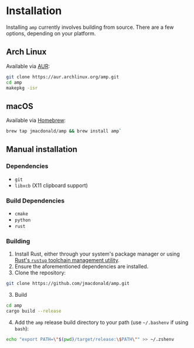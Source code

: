 # Installation

Installing `amp` currently involves building from source. There are a few options, depending on your platform.

## Arch Linux

Available via [AUR](https://aur.archlinux.org/packages/amp):

```bash
git clone https://aur.archlinux.org/amp.git
cd amp
makepkg -isr
```

## macOS

Available via [Homebrew](https://brew.sh):

```bash
brew tap jmacdonald/amp && brew install amp`
```

## Manual installation

### Dependencies

* `git`
* `libxcb` (X11 clipboard support)

### Build Dependencies

* `cmake`
* `python`
* `rust`

### Building

1. Install Rust, either through your system's package manager or using [Rust's `rustup` toolchain management utility](https://www.rust-lang.org/en-US/install.html).
2. Ensure the aforementioned dependencies are installed.
2. Clone the repository:
```bash
git clone https://github.com/jmacdonald/amp.git
```
3. Build
```bash
cd amp
cargo build --release
```
4. Add the `amp` release build directory to your path (use `~/.bashenv` if using `bash`):
```bash
echo "export PATH=\"$(pwd)/target/release:\$PATH\"" >> ~/.zshenv
```
